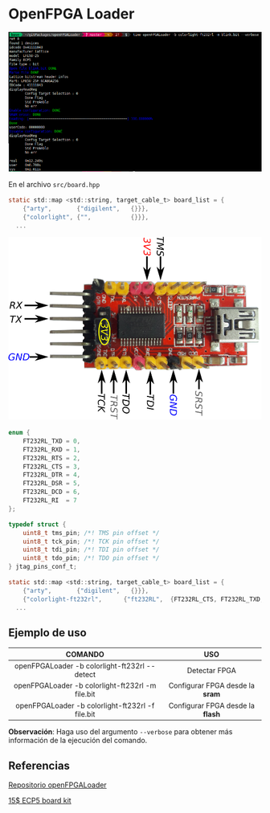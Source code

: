 # OpenFPGA Loader

![openFPGALoader-example](./img/openFPGALoader-example.png)


En el archivo `src/board.hpp`

```C
static std::map <std::string, target_cable_t> board_list = {
	{"arty",       {"digilent",   {}}},
	{"colorlight", {"",           {}}},
  ...
```

![ft232rl-jtag](./img/ft232rl-jtag.png)


```C
enum {
	FT232RL_TXD = 0,
	FT232RL_RXD = 1,
	FT232RL_RTS = 2,
	FT232RL_CTS = 3,
	FT232RL_DTR = 4,
	FT232RL_DSR = 5,
	FT232RL_DCD = 6,
	FT232RL_RI  = 7
};
```

```C
typedef struct {
	uint8_t tms_pin; /*! TMS pin offset */
	uint8_t tck_pin; /*! TCK pin offset */
	uint8_t tdi_pin; /*! TDI pin offset */
	uint8_t tdo_pin; /*! TDO pin offset */
} jtag_pins_conf_t;
```

```C
static std::map <std::string, target_cable_t> board_list = {
	{"arty",       {"digilent",   {}}},
	{"colorlight-ft232rl",      {"ft232RL",  {FT232RL_CTS, FT232RL_TXD, FT232RL_RXD, FT232RL_RTS}}},
  ...
```

## Ejemplo de uso

|COMANDO|USO|
|:-------------:|:-------------:|
|openFPGALoader -b colorlight-ft232rl --detect |Detectar FPGA|
|openFPGALoader -b colorlight-ft232rl -m file.bit |Configurar FPGA desde la **sram**|
|openFPGALoader -b colorlight-ft232rl -f file.bit |Configurar FPGA desde la **flash**|

**Observación**: Haga uso del argumento `--verbose` para obtener más información de la ejecución
del comando.

## Referencias

[Repositorio openFPGALoader](https://github.com/trabucayre/openFPGALoader)

[15$ ECP5 board kit](http://www.fabienm.eu/flf/15-ecp5-board-kit/)
